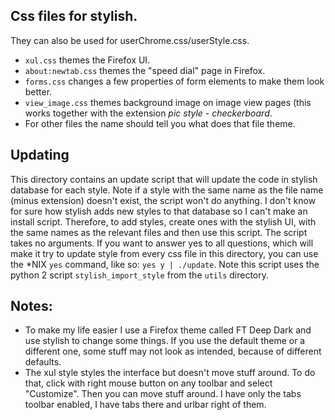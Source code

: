 ## Css files for stylish. 
They can also be used for userChrome.css/userStyle.css.
* `xul.css` themes the Firefox UI.
* `about:newtab.css` themes the "speed dial" page in Firefox.
* `forms.css` changes a few properties of form elements to make them look better.
* `view_image.css` themes background image on image view pages (this works together with the extension *pic style - checkerboard*.
* For other files the name should tell you what does that file theme.
## Updating
This directory contains an update script that will update the code in stylish database for each style. Note if a style with the same name as the file name (minus extension) doesn't exist, the script won't do anything. I don't know for sure how stylish adds new styles to that database so I can't make an install script. Therefore, to add styles, create ones with the stylish UI, with the same names as the relevant files and then use this script. 
The script takes no arguments. If you want to answer yes to all questions, which will make it try to update style from every css file in this directory, you can use the *NIX `yes` command, like so: `yes y | ./update`.
Note this script uses the python 2 script `stylish_import_style` from the `utils` directory.
## Notes:
* To make my life easier I use a Firefox theme called FT Deep Dark and use stylish to change some things. If you use the default theme or a different one, some stuff may not look as intended, because of different defaults.
* The xul style styles the interface but doesn't move stuff around. To do that, click with right mouse button on any toolbar and select "Customize". Then you can move stuff around. I have only the tabs toolbar enabled, I have tabs there and urlbar right of them.
